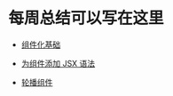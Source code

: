 # 每周总结可以写在这里

+ [组件化基础](https://www.yuque.com/weikeduoli/obgscu/zdetuq)

+ [为组件添加 JSX 语法](https://www.yuque.com/weikeduoli/obgscu/yfb8yv)

+ [轮播组件](https://www.yuque.com/weikeduoli/obgscu/qisqku)